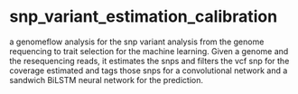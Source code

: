 # snp_variant_estimation_calibration
a genomeflow analysis for the snp variant analysis from the genome requencing to trait selection for the machine learning. Given a genome and the resequencing reads, it estimates the snps and filters the vcf snp for the coverage estimated and tags those snps for a convolutional network and a sandwich BiLSTM neural network for the prediction.
